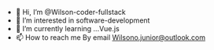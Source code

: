 - 👋 Hi, I’m @Wilson-coder-fullstack
- 👀 I’m interested in software-development
- 🌱 I’m currently learning ...Vue.js
- 📫 How to reach me By email Wilsono.junior@outlook.com

<!---
Wilson-coder-fullstack/Wilson-coder-fullstack is a ✨ special ✨ repository because its `README.md` (this file) appears on your GitHub profile.
You can click the Preview link to take a look at your changes.
--->

